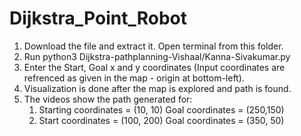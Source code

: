 # Dijkstra_Point_Robot
1. Download the file and extract it. Open terminal from this folder.
2. Run python3 Dijkstra-pathplanning-Vishaal/Kanna-Sivakumar.py
3. Enter the Start, Goal x and y coordinates (Input coordinates are refrenced as given in the map - origin at bottom-left).
4. Visualization is done after the map is explored and path is found.
5. The videos show the path generated for:
	1. Starting coordinates = (10, 10)
	   Goal coordinates = (250,150)
	2. Start coordinates = (100, 200)
	   Goal coordinates = (350, 50)
